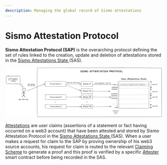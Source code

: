 ```yaml
---
description: Managing the global record of Sismo attestations
---
```


# Sismo Attestation Protocol

**Sismo Attestation Protocol (SAP)** is the overarching protocol defining the set of rules linked to the creation, update and deletion of attestations stored in the [Sismo Attestations State ](../architecture/sismo-attestations-state/)(SAS).

![](<../.gitbook/assets/Sismo Attestation Protocol.png>)

[Attestations](../architecture/sismo-attestations-state/attestation-standard-format.md) are user claims (assertions of a statement or fact having occurred on a web3 account) that have been attested and stored by Sismo Attestation Protocol in the [Sismo Attestations State ](../architecture/sismo-attestations-state/)(SAS). When a user makes a request for claim to the SAP by proving ownership of his web3 source accounts, his request for claim is routed to the relevant [Claiming Scheme](claiming-protocols/) to generate a proof and this proof is verified by a specific [Attester](attesters.md) smart contract before being recorded in the SAS.
